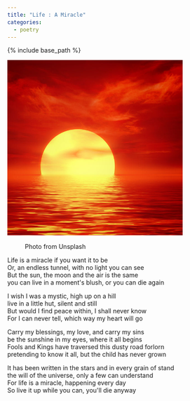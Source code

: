 ```yaml
---
title: "Life : A Miracle"
categories:
  - poetry
---
```


{% include base_path %}

<img src="/assets/images/sunset.jpg" width="400" title="Sunset">

<figure>
  <figcaption>Photo from Unsplash</figcaption>
</figure>

Life is a miracle if you want it to be  
Or, an endless tunnel, with no light you can see  
But the sun, the moon and the air is the same  
you can live in a moment's blush, or you can die again  

I wish I was a mystic, high up on a hill  
live in a little hut, silent and still  
But would I find peace within, I shall never know  
For I can never tell, which way my heart will go  

Carry my blessings, my love, and carry my sins  
be the sunshine in my eyes, where it all begins  
Fools and Kings have traversed this dusty road forlorn  
pretending to know it all, but the child has never grown  

It has been written in the stars and in every grain of stand  
the will of the universe, only a few can understand  
For life is a miracle, happening every day  
So live it up while you can, you'll die anyway  

